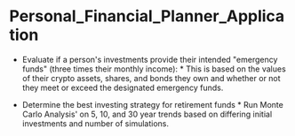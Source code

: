 # Personal_Financial_Planner_Application

* Evaluate if a person's investments provide their intended "emergency funds" (three times their monthly income):
      * This is based on the values of their crypto assets, shares, and bonds they own and whether or not they meet or exceed the designated emergency funds.
        
* Determine the best investing strategy for retirement funds
      * Run Monte Carlo Analysis' on 5, 10, and 30 year trends based on differing initial investments and number of simulations.
